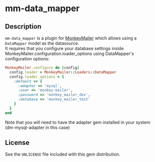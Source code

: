mm-data_mapper
======

## Description

`mm-data_mapper` is a plugin for [MonkeyMailer](https://github.com/fsaravia/monkey-mailer) which allows using a `DataMapper` model as the datasource.  
It requires that you configure your database settings inside MonkeyMailer.configuration.loader_options using DataMapper's configuration options:
```ruby
MonkeyMailer.configure do |config|
  config.loader = MonkeyMailer::Loaders::DataMapper
  config.loader_options = {
    :default => {
      :adapter => 'mysql',
      :user => 'monkey-mailer',
      :password => 'monkey_mailer_dev',
      :database => 'monkey_mailer_test'
    }
  }
end
```
Note that you will need to have the adapter gem installed in your system (dm-mysql-adapter in this case)

## License 
See the `UNLICENSE` file included with this gem distribution.
